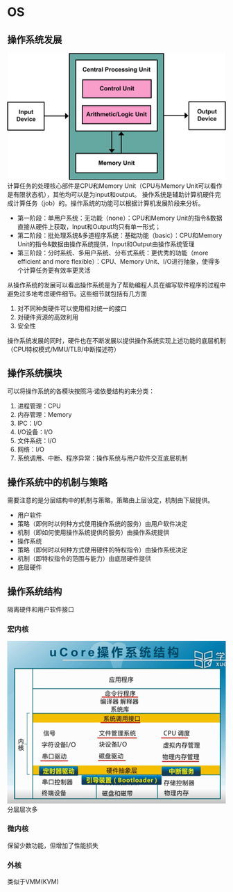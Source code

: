 # OS
## 操作系统发展
![冯·诺依曼结构](pic/Von_Neumann_Architecture.svg)
计算任务的处理核心部件是CPU和Memory Unit（CPU与Memory Unit可以看作是有限状态机），其他均可以是为input和output。
操作系统是辅助计算机硬件完成计算任务（job）的。操作系统的功能可以根据计算机发展阶段来分析。
- 第一阶段：单用户系统：无功能（none）：CPU和Memory Unit的指令&数据直接从硬件上获取，Input和Output均只有单一形式；
- 第二阶段：批处理系统&多道程序系统：基础功能（basic）：CPU和Memory Unit的指令&数据由操作系统提供，Input和Output由操作系统管理
- 第三阶段：分时系统、多用户系统、分布式系统：更优秀的功能（more efficient and more flexible）：CPU、Memory Unit、I/O进行抽象，使得多个计算任务更有效率更灵活

从操作系统的发展可以看出操作系统是为了帮助编程人员在编写软件程序的过程中避免过多地考虑硬件细节。这些细节就包括有几方面
1. 对不同种类硬件可以使用相对统一的接口
2. 对硬件资源的高效利用
3. 安全性

操作系统发展的同时，硬件也在不断发展以提供操作系统实现上述功能的底层机制（CPU特权模式/MMU/TLB/中断描述符）

## 操作系统模块
可以将操作系统的各模块按照冯·诺依曼结构的来分类：
1. 进程管理：CPU
2. 内存管理：Memory
3. IPC：I/O
4. I/O设备：I/O
5. 文件系统：I/O
6. 网络：I/O
7. 系统调用、中断、程序异常：操作系统与用户软件交互底层机制

## 操作系统中的机制与策略

需要注意的是分层结构中的机制与策略，策略由上层设定，机制由下层提供。

- 用户软件
- 策略（即何时以何种方式使用操作系统的服务）由用户软件决定
- 机制（即如何使用操作系统提供的服务）由操作系统提供
- 操作系统
- 策略（即何时以何种方式使用硬件的特权指令）由操作系统决定
- 机制（即特权指令的范围与能力）由底层硬件提供
- 底层硬件

## 操作系统结构
隔离硬件和用户软件接口
### 宏内核
![课程包含的内容](pic/操作系统结构.jpg)
分层层次多
### 微内核
保留少数功能，但增加了性能损失
### 外核
类似于VMM(KVM)